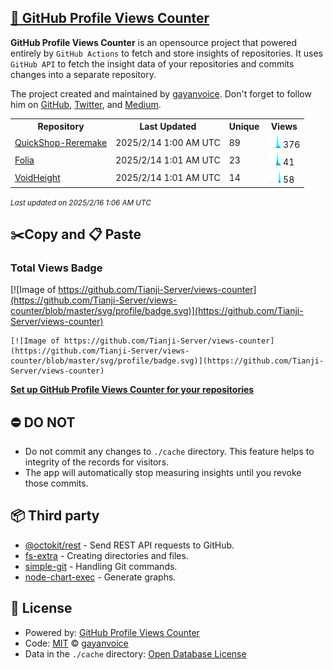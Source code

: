 ## [🚀 GitHub Profile Views Counter](https://github.com/gayanvoice/github-profile-views-counter)
**GitHub Profile Views Counter** is an opensource project that powered entirely by  `GitHub Actions` to fetch and store insights of repositories.
It uses `GitHub API` to fetch the insight data of your repositories and commits changes into a separate repository.

The project created and maintained by [gayanvoice](https://github.com/gayanvoice). Don't forget to follow him on [GitHub](https://github.com/gayanvoice), [Twitter](https://twitter.com/gayanvoice), and [Medium](https://gayanvoice.medium.com/).

<table>
	<tr>
		<th>
			Repository
		</th>
		<th>
			Last Updated
		</th>
		<th>
			Unique
		</th>
		<th>
			Views
		</th>
	</tr>
	<tr>
		<td>
			<a href="https://github.com/Tianji-Server/views-counter/tree/master/readme/475471668/year.md">
				QuickShop-Reremake
			</a>
		</td>
		<td>
			2025/2/14 1:00 AM UTC
		</td>
		<td>
			89
		</td>
		<td>
			<img alt="Response time graph" src="https://github.com/Tianji-Server/views-counter/raw/master/graph/475471668/small/year.png" height="20"> 376
		</td>
	</tr>
	<tr>
		<td>
			<a href="https://github.com/Tianji-Server/views-counter/tree/master/readme/621167926/year.md">
				Folia
			</a>
		</td>
		<td>
			2025/2/14 1:01 AM UTC
		</td>
		<td>
			23
		</td>
		<td>
			<img alt="Response time graph" src="https://github.com/Tianji-Server/views-counter/raw/master/graph/621167926/small/year.png" height="20"> 41
		</td>
	</tr>
	<tr>
		<td>
			<a href="https://github.com/Tianji-Server/views-counter/tree/master/readme/913774300/year.md">
				VoidHeight
			</a>
		</td>
		<td>
			2025/2/14 1:01 AM UTC
		</td>
		<td>
			14
		</td>
		<td>
			<img alt="Response time graph" src="https://github.com/Tianji-Server/views-counter/raw/master/graph/913774300/small/year.png" height="20"> 58
		</td>
	</tr>
</table>

<small><i>Last updated on 2025/2/16 1:06 AM UTC</i></small>

## ✂️Copy and 📋 Paste
### Total Views Badge
[![Image of https://github.com/Tianji-Server/views-counter](https://github.com/Tianji-Server/views-counter/blob/master/svg/profile/badge.svg)](https://github.com/Tianji-Server/views-counter)

```readme
[![Image of https://github.com/Tianji-Server/views-counter](https://github.com/Tianji-Server/views-counter/blob/master/svg/profile/badge.svg)](https://github.com/Tianji-Server/views-counter)
```
[**Set up GitHub Profile Views Counter for your repositories**](https://github.com/gayanvoice/github-profile-views-counter)
## ⛔ DO NOT
- Do not commit any changes to `./cache` directory. This feature helps to integrity of the records for visitors.
- The app will automatically stop measuring insights until you revoke those commits.
## 📦 Third party

- [@octokit/rest](https://www.npmjs.com/package/@octokit/rest) - Send REST API requests to GitHub.
- [fs-extra](https://www.npmjs.com/package/fs-extra) - Creating directories and files.
- [simple-git](https://www.npmjs.com/package/simple-git) - Handling Git commands.
- [node-chart-exec](https://www.npmjs.com/package/node-chart-exec) - Generate graphs.
## 📄 License
- Powered by: [GitHub Profile Views Counter](https://github.com/gayanvoice/github-profile-views-counter)
- Code: [MIT](./LICENSE) © [gayanvoice](https://github.com/gayanvoice)
- Data in the `./cache` directory: [Open Database License](https://opendatacommons.org/licenses/odbl/1-0/)
